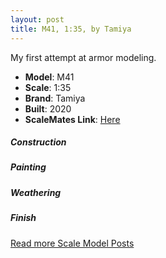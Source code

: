 ```yaml
---
layout: post
title: M41, 1:35, by Tamiya
---
```


My first attempt at armor modeling.

- **Model**: M41
- **Scale**: 1:35
- **Brand**: Tamiya
- **Built**: 2020 
- **ScaleMates Link**: [Here](https://www.scalemates.com/kits/tamiya-35055-m41--1231793)

##### Construction

##### Painting

##### Weathering

##### Finish


[Read more Scale Model Posts](https://tactictalisman.github.io/modeling/)
